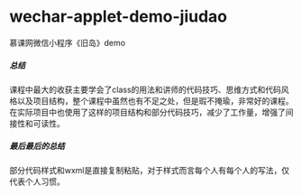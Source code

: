 # wechar-applet-demo-jiudao
慕课网微信小程序《旧岛》demo

##### 总结
课程中最大的收获主要学会了class的用法和讲师的代码技巧、思维方式和代码风格以及项目结构，整个课程中虽然也有不足之处，但是瑕不掩瑜，非常好的课程。在实际项目中也使用了这样的项目结构和部分代码技巧，减少了工作量，增强了间接性和可读性。

##### 最后最后的总结
部分代码样式和wxml是直接复制粘贴，对于样式而言每个人有每个人的写法，仅代表个人习惯。